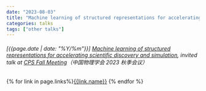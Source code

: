 ```yaml
---
date: "2023-08-03"
title: "Machine learning of structured representations for accelerating scientific discovery and simulation, invited talk at CPS Fall Meeting（中国物理学会2023秋季会议）"
categories: talks
tags: ["other talks"]
---
```


###### [{{page.date | date: "%Y/%m"}}] [Machine learning of structured representations for accelerating scientific discovery and simulation](https://www.phys.tsinghua.edu.cn/phyen/info/1048/1811.htm), invited talk at [CPS Fall Meeting](https://meeting.cps-net.org.cn/nxu2023)（中国物理学会 2023 秋季会议）

{% for link in page.links%}<span class="badge bg-info"><a href="{{link.url}}">{{link.name}}</a></span> {% endfor %}

